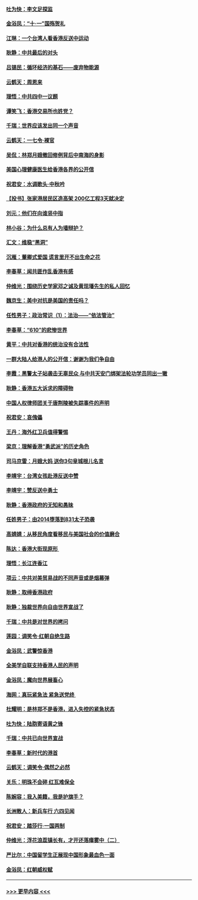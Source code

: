 #### [吐为快：李文足探监](../pages/nsc993/n11509622.md?t=09100455) 
#### [金浴凤：“十‧一”国殇贺礼](../pages/nsc993/n11509593.md?t=09100455) 
#### [江琳：一个台湾人看香港反送中运动](../pages/nsc993/n11509211.md?t=09100455) 
#### [耿静：中共最后的对头](../pages/nsc993/n11508308.md?t=09100455) 
#### [吕锡民：循环经济的基石——废弃物能源](../pages/nsc993/n11508212.md?t=09100455) 
#### [云鹤天：周恩来](../pages/nsc993/n11508055.md?t=09100455) 
#### [理悟：中共四中一议题](../pages/nsc993/n11507782.md?t=09100455) 
#### [谭笑飞：香港交易所也姓党？](../pages/nsc993/n11507753.md?t=09100455) 
#### [千瑞：世界应该发出同一个声音](../pages/nsc993/n11507290.md?t=09100455) 
#### [云鹤天：一七令‧裸官](../pages/nsc993/n11507177.md?t=09100455) 
#### [吴侃：林郑月娥撤回修例背后中南海的身影](../pages/nsc993/n11506876.md?t=09100455) 
#### [美国心理健康医生给香港各界的公开信](../pages/nsc993/n11506809.md?t=09100455) 
#### [祝君安：水调歌头‧中秋吟](../pages/nsc993/n11506758.md?t=09100455) 
#### [【投书】张家港居民区造高架 200亿工程3天就决定](../pages/nsc993/n11506682.md?t=09100455) 
#### [刘元：他们在向谁竖中指](../pages/nsc993/n11505384.md?t=09100455) 
#### [林小谷：为什么总有人为墙辩护？](../pages/nsc993/n11505226.md?t=09100455) 
#### [汇文：维稳“黑洞”](../pages/nsc993/n11504347.md?t=09100455) 
#### [沉雁：董卿式爱国 谎言里开不出生命之花](../pages/nsc993/n11503215.md?t=09100455) 
#### [李春草：闻共匪作乱香港有感](../pages/nsc993/n11503072.md?t=09100455) 
#### [仲维光：围绕历史学家邓之诚及黄现璠先生的私人回忆](../pages/nsc993/n11501330.md?t=09100455) 
#### [魏京生：美中对抗是美国的责任吗？](../pages/nsc993/n11500723.md?t=09100455) 
#### [任性男子：政治常识（1）：法治——“依法管治”](../pages/nsc993/n11500791.md?t=09100455) 
#### [李春草：“610”的悲惨世界](../pages/nsc993/n11501141.md?t=09100455) 
#### [黄平：中共对香港的统治没有合法性](../pages/nsc993/n11499473.md?t=09100455) 
#### [一群大陆人给港人的公开信：谢谢为我们争自由](../pages/nsc993/n11500402.md?t=09100455) 
#### [李霞：黑警太子站袭击无辜民众 与中共天安门绑架法轮功学员同出一辙](../pages/nsc993/n11499805.md?t=09100455) 
#### [耿静：香港五大诉求的障碍物](../pages/nsc993/n11497578.md?t=09100455) 
#### [中国人权律师团关于唐荆陵被失踪事件的声明](../pages/nsc993/n11500014.md?t=09100455) 
#### [祝君安：哀傀儡](../pages/nsc993/n11499776.md?t=09100455) 
#### [王丹：海外红卫兵值得警惕](../pages/nsc993/n11498138.md?t=09100455) 
#### [梁京：理解香港“勇武派”的历史角色](../pages/nsc993/n11498006.md?t=09100455) 
#### [司马京雷：月娥大妈  送你3句皇城根儿名言](../pages/nsc993/n11497885.md?t=09100455) 
#### [李靖宇：台湾女孩赴港反送中赞](../pages/nsc993/n11497721.md?t=09100455) 
#### [李靖宇：赞反送中勇士](../pages/nsc993/n11497452.md?t=09100455) 
#### [耿静：香港政府的无知和愚昧](../pages/nsc993/n11494238.md?t=09100455) 
#### [任姓男子：由2014堕落到831太子恐袭](../pages/nsc993/n11496683.md?t=09100455) 
#### [高婧婧：从移民角度看移民与美国社会的价值磨合](../pages/nsc993/n11495757.md?t=09100455) 
#### [陈达：香港大街现原形 ](../pages/nsc993/n11495441.md?t=09100455) 
#### [理悟：长江连香江](../pages/nsc993/n11495377.md?t=09100455) 
#### [项云：中共对美贸易战的不同声音或是烟幕弹](../pages/nsc993/n11494929.md?t=09100455) 
#### [耿静：取缔香港政府](../pages/nsc993/n11494218.md?t=09100455) 
#### [耿静：独裁世界向自由世界宣战了](../pages/nsc993/n11494190.md?t=09100455) 
#### [千瑞：中共是对世界的拷问](../pages/nsc993/n11493021.md?t=09100455) 
#### [莲园：调笑令‧红朝自绝生路](../pages/nsc993/n11493011.md?t=09100455) 
#### [金浴凤：武警惊香港](../pages/nsc993/n11492994.md?t=09100455) 
#### [全美学自联支持香港人民的声明](../pages/nsc993/n11492630.md?t=09100455) 
#### [金浴凤：魔向世界展畜心](../pages/nsc993/n11492599.md?t=09100455) 
#### [海网：真玩紧急法 紧急送党终 ](../pages/nsc993/n11492535.md?t=09100455) 
#### [杜耀明：是林郑不是香港，进入失控的紧急状态](../pages/nsc993/n11491420.md?t=09100455) 
#### [吐为快：陆胞寄语黄之锋](../pages/nsc993/n11491117.md?t=09100455) 
#### [千瑞：中共已向世界宣战](../pages/nsc993/n11490123.md?t=09100455) 
#### [李春草：新时代的港首](../pages/nsc993/n11489864.md?t=09100455) 
#### [云鹤天：调笑令·偶然之必然](../pages/nsc993/n11489701.md?t=09100455) 
#### [关乐：明珠不会碎 红瓦难保全](../pages/nsc993/n11489647.md?t=09100455) 
#### [陈婉容：我入美籍，我是护旗手？](../pages/nsc993/n11487908.md?t=09100455) 
#### [长洲散人：新兵车行 六四见闻](../pages/nsc993/n11487729.md?t=09100455) 
#### [祝君安：踏莎行‧一国两制](../pages/nsc993/n11487699.md?t=09100455) 
#### [仲维光：浮花浪蕊镇长有，才开还落瘴雾中（二）](../pages/nsc993/n11483286.md?t=09100455) 
#### [严比尔：中国留学生正展现中国形象最血色一面](../pages/nsc993/n11485145.md?t=09100455) 
#### [金浴凤：红朝威权赋](../pages/nsc993/n11485191.md?t=09100455) 

----
#### [ >>> 更早内容 <<< ](../indexes/nsc993-earlier.md)
